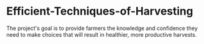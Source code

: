 # Efficient-Techniques-of-Harvesting
The project's goal is to provide farmers the knowledge and confidence they need to make choices that will result in healthier, more productive harvests. 
